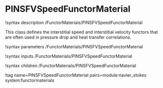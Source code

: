 # PINSFVSpeedFunctorMaterial

!syntax description /FunctorMaterials/PINSFVSpeedFunctorMaterial

This class defines the interstitial speed and interstitial velocity functors
that are often used in pressure drop and heat transfer correlations.

!syntax parameters /FunctorMaterials/PINSFVSpeedFunctorMaterial

!syntax inputs /FunctorMaterials/PINSFVSpeedFunctorMaterial

!syntax children /FunctorMaterials/PINSFVSpeedFunctorMaterial

!tag name=PINSFVSpeedFunctorMaterial pairs=module:navier_stokes system:functormaterials
